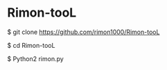# Rimon-tooL

$ git clone https://github.com/rimon1000/Rimon-tooL

$ cd Rimon-tooL

$ Python2 rimon.py


